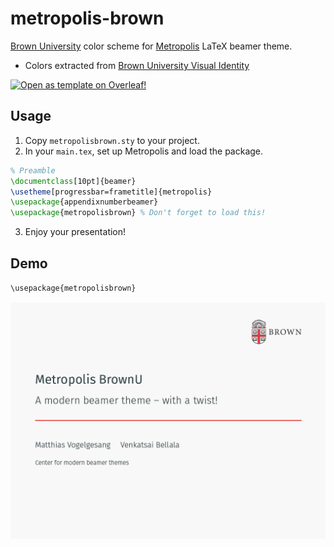 # metropolis-brown

[Brown University](https://www.brown.edu/) color scheme for [Metropolis](https://www.ctan.org/pkg/beamertheme-metropolis) LaTeX beamer theme.

- Colors extracted from [Brown University Visual Identity](https://www.brown.edu/university-identity/university-identity/visual-identity)

[![Open as template on Overleaf!](https://img.shields.io/badge/Open_as_template_on_Overleaf!-138A07)](https://www.overleaf.com/latex/templates/brown-university-metropolis-theme/szbhgcnvbxwn)

## Usage

1. Copy `metropolisbrown.sty` to your project.
2. In your `main.tex`, set up Metropolis and load the package.
```tex
% Preamble
\documentclass[10pt]{beamer}
\usetheme[progressbar=frametitle]{metropolis}
\usepackage{appendixnumberbeamer}
\usepackage{metropolisbrown} % Don't forget to load this!
```
3. Enjoy your presentation!

## Demo

`\usepackage{metropolisbrown}`

<p align="center">
<a href="https://raw.githubusercontent.com/vskbellala/metropolis-brown/main/samples/BrownU_Metropolis.pdf">
<img src="https://raw.githubusercontent.com/vskbellala/metropolis-brown/main/samples/BrownU_Metropolis.png">
</a>
</p>
